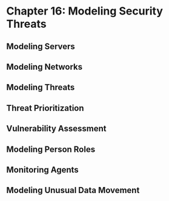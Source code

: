 # Chapter 16: Modeling Security Threats

## Modeling Servers

## Modeling Networks

## Modeling Threats

## Threat Prioritization

## Vulnerability Assessment

## Modeling Person Roles

## Monitoring Agents

## Modeling Unusual Data Movement